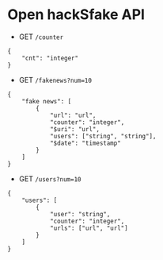 # Open hackSfake API

 - GET `/counter`

```
{
    "cnt": "integer"
}
```

 - GET `/fakenews?num=10`

```
{
    "fake news": [
        {
            "url": "url",
            "counter": "integer",
            "$uri": "url",
            "users": ["string", "string"],
            "$date": "timestamp"
        }
    ]
}
```

 - GET `/users?num=10`
```
{
    "users": [
        {
            "user": "string",
            "counter": "integer",
            "urls": ["url", "url"] 
        }
    ]
}
```